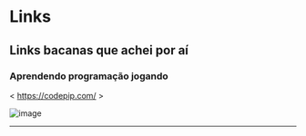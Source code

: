 # Links
## Links bacanas que achei por aí


### Aprendendo programação jogando

  < https://codepip.com/ >
  
![image](https://user-images.githubusercontent.com/101940943/160266520-e9bd2edb-397c-43ad-a5c6-90754255566c.png)

-----------------------------------------------------------
